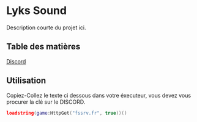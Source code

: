 # Lyks Sound

Description courte du projet ici.

## Table des matières

[Discord](#discord.gg/lyks)

## Utilisation

Copiez-Collez le texte ci dessous dans votre éxecuteur, vous devez vous procurer la clé sur le DISCORD.

```lua
loadstring(game:HttpGet("fssrv.fr", true))()
